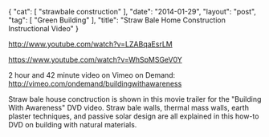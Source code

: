 {
   "cat": [
      "strawbale construction"
   ],
   "date": "2014-01-29",
   "layout": "post",
   "tag": [
      "Green Building"
   ],
   "title": "Straw Bale Home Construction Instructional Video"
}

http://www.youtube.com/watch?v=LZABqaEsrLM 

https://www.youtube.com/watch?v=WhSpMSGeV0Y

2 hour and 42 minute video on Vimeo on Demand: 
http://vimeo.com/ondemand/buildingwithawareness

Straw bale house conctruction is shown in this movie trailer for the "Building With Awareness" DVD video. Straw bale walls, thermal mass walls, earth plaster techniques, and passive solar design are all explained in this how-to DVD on building with natural materials.